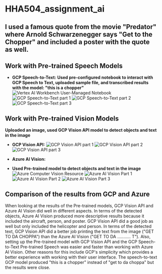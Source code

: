 # HHA504_assignment_ai
## I used a famous quote from the movie "Predator" where Arnold Schwarzenegger says "Get to the Chopper" and included a poster with the quote as well.

## Work with Pre-trained Speech Models
- **GCP Speech-to-Text:**
**Used pre-configured notebook to interact with GCP Speech to Text, uploaded sample file, and transcribed results with the model: "this is a chopper"**
![Vertex AI Workbench User-Managed Notebook](https://github.com/user-attachments/assets/322fa512-a8e6-4986-ac48-7ddca59e3985)
![GCP Speech-to-Text part 1](https://github.com/user-attachments/assets/1d172a8e-b029-4832-bcd9-6077313318fc)
![GCP Speech-to-Text part 2](https://github.com/user-attachments/assets/e06298bd-a972-4364-9bb7-875e2d24fc3f)
![GCP Speech-to-Text part 3](https://github.com/user-attachments/assets/71832dea-aa20-46bc-9d79-7a24b8694787)

## Work with Pre-trained Vision Models
**Uploaded an image, used GCP Vision API model to detect objects and text in the image**
- **GCP Vision API:**
![GCP Vision API part 1](https://github.com/user-attachments/assets/930c87f3-01de-44f8-8d21-4e4b3224078a)
![GCP Vision API part 2](https://github.com/user-attachments/assets/dff838b6-60db-4290-96b2-c7082169aa00)
![GCP Vision API part 3](https://github.com/user-attachments/assets/9f7705e3-c697-422c-9eb6-23c228cf46b2)

- **Azure AI Vision:**
- **Used Pre-trained model to detect objects and text in the image**
![Azure Computer Vision Resource](https://github.com/user-attachments/assets/fd4a32e5-a45e-4ad4-af3e-ae0010c0933a)
![Azure AI Vision Part 1](https://github.com/user-attachments/assets/d6282601-f4d1-46ed-837d-aedb539657dc)
![Azure AI Vision Part 2](https://github.com/user-attachments/assets/fb16c073-0987-4bba-ae91-d90ea4a076c6)
![Azure AI Vision Part 3](https://github.com/user-attachments/assets/21547aa8-fca4-4ae2-a519-1dad359eebe8)

## Comparison of the results from GCP and Azure
When looking at the results of the Pre-trained models, GCP Vision API and Azure AI Vision did well in different aspects. In terms of the detected objects, Azure AI Vision produced more descriptive results because it included the aircraft, person, and poster. GCP Vision API did a good job as well but only included the helicopter and person. In terms of the detected text, GCP Vision API did a better job printing the text from the image ("GET TO DA CHOPPA") than the Azure AI Vision ("GET TO DA ........... T"). Also,  setting up the Pre-trained model with GCP Vision API and the GCP Speech-to-Text Pre-trained Speech was easier and faster than working with Azure AI Vision. Other reasons for this include GCP's simplicity which provides a better experience with working with their user interface. The speech-to-text GCP model produced "this is a chopper" instead of "get to da choppa" but the results were close.
